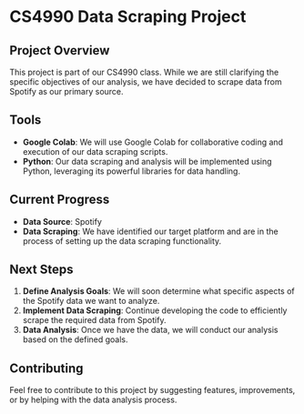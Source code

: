 # CS4990 Data Scraping Project

## Project Overview

This project is part of our CS4990 class. While we are still clarifying the specific objectives of our analysis, we have decided to scrape data from Spotify as our primary source.

## Tools

- **Google Colab**: We will use Google Colab for collaborative coding and execution of our data scraping scripts.
- **Python**: Our data scraping and analysis will be implemented using Python, leveraging its powerful libraries for data handling.

## Current Progress

- **Data Source**: Spotify
- **Data Scraping**: We have identified our target platform and are in the process of setting up the data scraping functionality.

## Next Steps

1. **Define Analysis Goals**: We will soon determine what specific aspects of the Spotify data we want to analyze.
2. **Implement Data Scraping**: Continue developing the code to efficiently scrape the required data from Spotify.
3. **Data Analysis**: Once we have the data, we will conduct our analysis based on the defined goals.

## Contributing

Feel free to contribute to this project by suggesting features, improvements, or by helping with the data analysis process.
